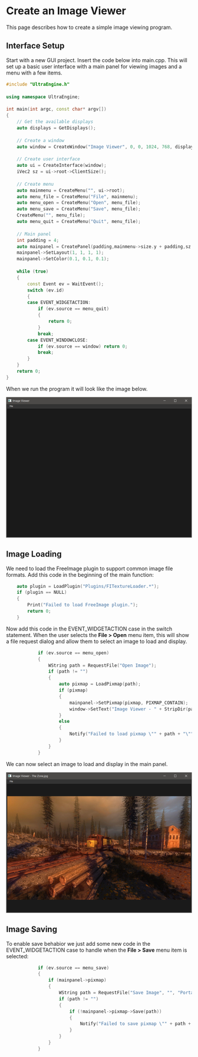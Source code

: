 # Create an Image Viewer

This page describes how to create a simple image viewing program.

## Interface Setup

Start with a new GUI project. Insert the code below into main.cpp. This will set up a basic user interface with a main panel for viewing images and a menu with a few items.

```c++
#include "UltraEngine.h"

using namespace UltraEngine;

int main(int argc, const char* argv[])
{
    // Get the available displays
    auto displays = GetDisplays();

    // Create a window
    auto window = CreateWindow("Image Viewer", 0, 0, 1024, 768, displays[0], WINDOW_TITLEBAR | WINDOW_RESIZABLE | WINDOW_CENTER);

    // Create user interface
    auto ui = CreateInterface(window);
    iVec2 sz = ui->root->ClientSize();

    // Create menu
    auto mainmenu = CreateMenu("", ui->root);
    auto menu_file = CreateMenu("File", mainmenu);
    auto menu_open = CreateMenu("Open", menu_file);
    auto menu_save = CreateMenu("Save", menu_file);
    CreateMenu("", menu_file);
    auto menu_quit = CreateMenu("Quit", menu_file);

    // Main panel
    int padding = 4;
    auto mainpanel = CreatePanel(padding,mainmenu->size.y + padding,sz.x - padding*2, sz.y - padding*2 - mainmenu->size.y, ui->root, PANEL_BORDER);
    mainpanel->SetLayout(1, 1, 1, 1);
    mainpanel->SetColor(0.1, 0.1, 0.1);

    while (true)
    {
        const Event ev = WaitEvent();
        switch (ev.id)
        {
        case EVENT_WIDGETACTION:
            if (ev.source == menu_quit)
            {
                return 0;
            }
            break;
        case EVENT_WINDOWCLOSE:
            if (ev.source == window) return 0;
            break;
        }
    }
    return 0;
}
```

When we run the program it will look like the image below.

![](https://raw.githubusercontent.com/Leadwerks/Documentation/master/Images/imageviewer1.png)

## Image Loading

We need to load the FreeImage plugin to support common image file formats. Add this code in the beginning of the main function:

```c++
    auto plugin = LoadPlugin("Plugins/FITextureLoader.*");
    if (plugin == NULL)
    {
        Print("Failed to load FreeImage plugin.");
        return 0;
    }
```

Now add this code in the EVENT_WIDGETACTION case in the switch statement. When the user selects the **File \> Open** menu item, this will show a file request dialog and allow them to select an image to load and display.

```c++
            if (ev.source == menu_open)
            {
                WString path = RequestFile("Open Image");
                if (path != "")
                {
                    auto pixmap = LoadPixmap(path);
                    if (pixmap)
                    {
                        mainpanel->SetPixmap(pixmap, PIXMAP_CONTAIN);
                        window->SetText("Image Viewer - " + StripDir(path));
                    }
                    else
                    {
                        Notify("Failed to load pixmap \"" + path + "\"", "Error", true);
                    }
                }
            }
```

We can now select an image to load and display in the main panel.

![](https://raw.githubusercontent.com/Leadwerks/Documentation/master/Images/imageviewer2.png)

## Image Saving

To enable save behabior we just add some new code in the EVENT_WIDGETACTION case to handle when the **File \> Save** menu item is selected:

```c++
            if (ev.source == menu_save)
            {
                if (mainpanel->pixmap)
                {
                    WString path = RequestFile("Save Image", "", "Portable Network Graphics:png;JPEG:jpg;Bitmap:bmp", 0, true);
                    if (path != "")
                    {
                        if (!mainpanel->pixmap->Save(path))
                        {
                            Notify("Failed to save pixmap \"" + path + "\"", "Error", true);
                        }
                    }
                }
            }
```
